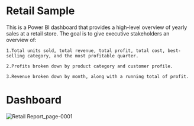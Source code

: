 # Retail Sample 
This is a Power BI dashboard that provides a high-level overview of yearly sales at a retail store. The goal is to give executive stakeholders an overview of:

    1.Total units sold, total revenue, total profit, total cost, best-selling category, and the most profitable quarter.
    
    2.Profits broken down by product category and customer profile.
    
    3.Revenue broken down by month, along with a running total of profit.

# Dashboard
![Retail Report_page-0001](https://github.com/user-attachments/assets/5ca4ec01-f60b-4f78-b4bc-9175a7d2d249)

